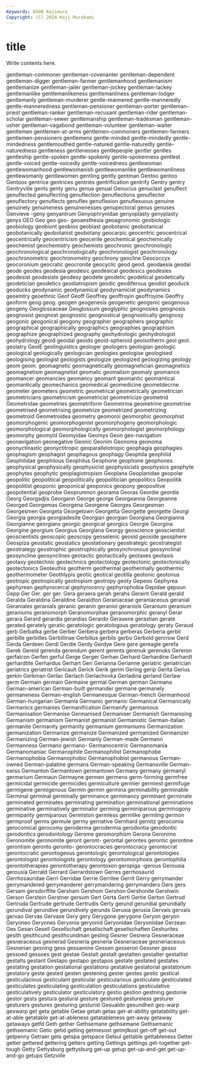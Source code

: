 ```yaml
---
Keywords: 8508 kojimura
Copyright: (C) 2024 Koji Murakami
---
```


# title

Write contents here.



gentleman-commoner gentleman-covenanter gentleman-dependent gentleman-digger
gentleman-farmer gentlemanhood gentlemanism gentlemanize gentleman-jailer gentleman-jockey gentleman-lackey gentlemanlike gentlemanlikeness gentlemanliness
gentleman-lodger gentlemanly gentleman-murderer gentle-mannered gentle-manneredly gentle-manneredness gentleman-pensioner gentleman-porter gentleman-priest gentleman-ranker
gentleman-recusant gentleman-rider gentleman-scholar gentleman-sewer gentlemanship gentleman-tradesman gentleman-usher gentleman-vagabond gentleman-volunteer gentleman-waiter
gentlemen gentlemen-at-arms gentlemen-commoners gentlemen-farmers gentlemen-pensioners gentlemens gentle-minded gentle-mindedly gentle-mindedness gentlemouthed
gentle-natured gentle-naturedly gentle-naturedness gentleness gentlenesses gentlepeople gentler gentles gentleship gentle-spoken
gentle-spokenly gentle-spokenness gentlest gentle-voiced gentle-voicedly gentle-voicedness gentlewoman gentlewomanhood gentlewomanish gentlewomanlike
gentlewomanliness gentlewomanly gentlewomen gentling gently gentman Gentoo gentoo Gentoos gentrice
gentrices gentries gentrification gentrify Gentry gentry Gentryville gents genty genu
genua genual Genucius genuclast genuflect genuflected genuflecting genuflection genuflections genuflector
genuflectory genuflects genuflex genuflexion genuflexuous genuine genuinely genuineness genuinenesses genupectoral
genus genuses Genvieve -geny genyantrum Genyophrynidae genyoplasty genyplasty genys GEO
Geo geo geo- geoaesthesia geoagronomic geobiologic geobiology geobiont geobios geoblast
geobotanic geobotanical geobotanically geobotanist geobotany geocarpic geocentric geocentrical geocentrically geocentricism
geocerite geochemical geochemically geochemist geochemistry geochemists geochronic geochronologic geochronological geochronologically
geochronologist geochronology geochronometric geochronometry geochrony geocline Geococcyx geocoronium geocratic geocronite
geocyclic geod geod. geodaesia geodal geode geodes geodesia geodesic geodesical
geodesics geodesies geodesist geodesists geodesy geodete geodetic geodetical geodetically geodetician
geodetics geodiatropism geodic geodiferous geodist geoduck geoducks geodynamic geodynamical geodynamicist
geodynamics geoemtry geoethnic Geof Geoff Geoffrey geoffroyin geoffroyine Geoffry geoform
geog geog. geogen geogenesis geogenetic geogenic geogenous geogeny Geoglossaceae Geoglossum
geoglyphic geognosies geognosis geognosist geognost geognostic geognostical geognostically geognosy geogonic
geogonical geogony geographer geographers geographic geographical geographically geographics geographies geographism
geographize geographized geography geohydrologic geohydrologist geohydrology geoid geoidal geoids geoid-spheroid
geoisotherm geol geol. geolatry GeolE geolinguistics geologer geologers geologian geologic
geological geologically geologician geologies geologise geologised geologising geologist geologists geologize
geologized geologizing geology geom geom. geomagnetic geomagnetically geomagnetician geomagnetics geomagnetism
geomagnetist geomalic geomalism geomaly geomance geomancer geomancies geomancy geomant geomantic
geomantical geomantically geomechanics geomedical geomedicine geometdecrne geometer geometers geometric geometrical
geometrically geometrician geometricians geometricism geometricist geometricize geometrid Geometridae geometries geometriform
Geometrina geometrine geometrise geometrised geometrising geometrize geometrized geometrizing geometroid Geometroidea
geometry geomoroi geomorphic geomorphist geomorphogenic geomorphogenist geomorphogeny geomorphologic geomorphological geomorphologically
geomorphologist geomorphology geomorphy geomyid Geomyidae Geomys Geon geo-navigation geonavigation geonegative
Geonic Geonim Geonoma geonoma geonyctinastic geonyctitropic geoparallelotropic geophagia geophagies geophagism
geophagist geophagous geophagy Geophila geophilid Geophilidae geophilous Geophilus Geophone geophone
geophones geophysical geophysically geophysicist geophysicists geophysics geophyte geophytes geophytic geoplagiotropism
Geoplana Geoplanidae geopolar geopolitic geopolitical geopolitically geopolitician geopolitics Geopolitik geopolitist
geoponic geoponical geoponics geopony geopositive geopotential geoprobe Geoprumnon georama Georas
Geordie geordie Georg Georgadjis Georgann George george Georgeanna Georgeanne Georged
Georgemas Georgena Georgene Georges Georgesman Georgesmen Georgeta Georgetown Georgetta Georgette
georgette Georgi Georgia georgia georgiadesite Georgian georgian Georgiana Georgianna Georgianne
georgians georgic georgical georgics Georgie Georgina Georgine georgium Georgius Georglana
Georgy geoscience geoscientist geoscientists geoscopic geoscopy geoselenic geosid geoside geosphere
Geospiza geostatic geostatics geostationary geostrategic geostrategist geostrategy geostrophic geostrophically geosynchronous
geosynclinal geosyncline geosynclines geotactic geotactically geotaxes geotaxis geotaxy geotechnic geotechnics
geotectology geotectonic geotectonically geotectonics Geoteuthis geotherm geothermal geothermally geothermic geothermometer
Geothlypis geotic geotical geotilla geotonic geotonus geotropic geotropically geotropism geotropy
geoty Gepeoo Gephyrea gephyrean gephyrocercal gephyrocercy gephyrophobia Gepidae gepoun Gepp
Ger Ger. ger ger. Gera geraera gerah gerahs Geraint Gerald
gerald Geralda Geraldina Geraldine Geraldton Geraniaceae geraniaceous geranial Geraniales geranials
geranic geranin geraniol geraniols Geranium geranium geraniums geranomorph Geranomorphae geranomorphic
geranyl Gerar gerara Gerard gerardia gerardias Gerardo Gerasene gerastian gerate
gerated gerately geratic geratologic geratologous geratology geraty Geraud gerb Gerbatka
gerbe Gerber Gerbera gerbera gerberas Gerberia gerbil gerbille gerbilles Gerbillinae
Gerbillus gerbils gerbo Gerbold gercrow Gerd Gerda Gerdeen Gerdi Gerdie
Gerdy Gerdye Gere gere gereagle gerefa Gerek Gereld gerenda gerendum
gerent gerents gerenuk gerenuks Gereron gerfalcon Gerfen gerful Gerge Gerger
Gerhan Gerhard Gerhardine Gerhardt gerhardtite Gerhardus Gerhart Geri Gerianna Gerianne
geriatric geriatrician geriatrics geriatrist Gericault Gerick Gerik gerim Gering gerip
Gerita Gerius gerkin Gerkman Gerlac Gerlach Gerlachovka Gerladina gerland Gerlaw
germ Germain germain Germaine germal German german Germana German-american German-built
germander germane germanely germaneness German-english Germanesque German-french Germanhood German-hungarian Germania
Germanic germanic Germanical Germanically Germanics germanies Germanification Germanify germanious Germanisation
Germanise Germanised Germaniser Germanish Germanising Germanism germanism Germanist germanist Germanistic
German-italian germanite Germanity germanity germanium germaniums Germanization germanization Germanize germanize
Germanized germanized Germanizer Germanizing German-jewish Germanly German-made Germann Germanness Germano
germano- Germanocentric Germanomania Germanomaniac Germanophile Germanophilist Germanophobe Germanophobia Germanophobic Germanophobist
germanous German-owned German-palatine germans German-speaking Germansville German-swiss Germanton Germantown germantown
Germany germany germanyl germarium Germaun Germayne germen germens germ-forming germfree
germicidal germicide germicides germiculture germier germiest germifuge germigene germigenous Germin
germin germina germinability germinable Germinal germinal germinally germinance germinancy germinant
germinate germinated germinates germinating germination germinational germinations germinative germinatively germinator
germing germiniparous germinogony germiparity germiparous Germiston germless germlike germling germon
germproof germs germule germy gernative Gernhard gernitz gerocomia gerocomical gerocomy
geroderma gerodermia gerodontia gerodontic gerodontics gerodontology Gerome geromorphism Gerona Geronimo
Geronomite geronomite geront geront- gerontal gerontes gerontic gerontine gerontism geronto
geronto- gerontocracies gerontocracy gerontocrat gerontocratic gerontogeous gerontologic gerontological gerontologies gerontologist
gerontologists gerontology gerontomorphosis gerontophilia gerontotherapies gerontotherapy gerontoxon geropiga -gerous Gerousia
gerousia Gerrald Gerrard Gerrardstown Gerres gerrhosaurid Gerrhosauridae Gerri Gerridae Gerrie
Gerrilee Gerrit Gerry gerrymander gerrymandered gerrymanderer gerrymandering gerrymanders Gers gers
Gersam gersdorffite Gersham Gershom Gershon Gershonite Gershwin Gerson Gerstein Gerstner
gersum Gert Gerta Gerti Gertie Gerton Gertrud Gertruda Gertrude gertrude
Gertrudis Gerty gerund gerundial gerundially gerundival gerundive gerundively gerunds Gerusia
gerusia Gervais gervais gervao Gervas Gervase Gery gery Gerygone gerygone
Geryon geryon Geryoneo Geryones Geryonia geryonid Geryonidae Geryoniidae Gerzean Ges
Gesan Gesell Gesellschaft gesellschaft gesellschaften Geshurites gesith gesithcund gesithcundman gesling
Gesner Gesnera Gesneraceae gesneraceous gesnerad Gesneria gesneria Gesneriaceae gesneriaceous Gesnerian
gesning gess gessamine Gessen gesseron Gessner gesso gessoed gessoes gest
gestae Gestalt gestalt gestalten gestalter gestaltist gestalts gestant Gestapo gestapo
gestapos gestate gestated gestates gestating gestation gestational gestations gestative gestatorial
gestatorium gestatory geste gested gesten gestening gester gestes gestic gestical
gesticulacious gesticulant gesticular gesticularious gesticulate gesticulated gesticulates gesticulating gesticulation gesticulations
gesticulative gesticulatively gesticulator gesticulatory gestio gestion gestning gestonie gestor gests
gestura gestural gesture gestured gestureless gesturer gesturers gestures gesturing gesturist
Gesualdo gesundheit ges-warp geswarp get geta getable Getae getah getas
get-at-ability getatability get-at-able getatable get-at-ableness getatableness get-away getaway getaways getfd
Geth gether Gethsemane gethsemane Gethsemanic gethsemanic Getic getid getling getmesost
getmjlkost get-off get-out getpenny Getraer gets getspa getspace Getsul gettable
gettableness Getter getter gettered gettering getters getting Gettings gettings get-together
get-tough Getty Gettysburg gettysburg get-up getup get-up-and-get get-up-and-go getups Getzville
